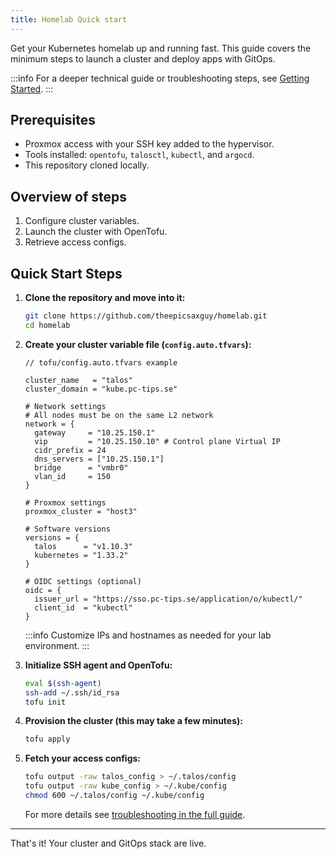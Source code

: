 ```yaml
---
title: Homelab Quick start
---
```

Get your Kubernetes homelab up and running fast. This guide covers the minimum steps to launch a cluster and deploy apps with GitOps.

:::info
For a deeper technical guide or troubleshooting steps, see [Getting Started](./getting-started.md).
:::

## Prerequisites

- Proxmox access with your SSH key added to the hypervisor.
- Tools installed: `opentofu`, `talosctl`, `kubectl`, and `argocd`.
- This repository cloned locally.

## Overview of steps

1. Configure cluster variables.
2. Launch the cluster with OpenTofu.
3. Retrieve access configs.

## Quick Start Steps

1. **Clone the repository and move into it:**

   ```bash
   git clone https://github.com/theepicsaxguy/homelab.git
   cd homelab
   ```

2. **Create your cluster variable file (`config.auto.tfvars`):**

   ```hcl
   // tofu/config.auto.tfvars example

   cluster_name   = "talos"
   cluster_domain = "kube.pc-tips.se"

   # Network settings
   # All nodes must be on the same L2 network
   network = {
     gateway     = "10.25.150.1"
     vip         = "10.25.150.10" # Control plane Virtual IP
     cidr_prefix = 24
     dns_servers = ["10.25.150.1"]
     bridge      = "vmbr0"
     vlan_id     = 150
   }

   # Proxmox settings
   proxmox_cluster = "host3"

   # Software versions
   versions = {
     talos      = "v1.10.3"
     kubernetes = "1.33.2"
   }

   # OIDC settings (optional)
   oidc = {
     issuer_url = "https://sso.pc-tips.se/application/o/kubectl/"
     client_id  = "kubectl"
   }
   ```

   :::info
   Customize IPs and hostnames as needed for your lab environment.
   :::

3. **Initialize SSH agent and OpenTofu:**

   ```bash
   eval $(ssh-agent)
   ssh-add ~/.ssh/id_rsa
   tofu init
   ```

4. **Provision the cluster (this may take a few minutes):**

   ```bash
   tofu apply
   ```

5. **Fetch your access configs:**

   ```bash
   tofu output -raw talos_config > ~/.talos/config
   tofu output -raw kube_config > ~/.kube/config
   chmod 600 ~/.talos/config ~/.kube/config
   ```

   For more details see [troubleshooting in the full guide](./getting-started.md).

---
That's it! Your cluster and GitOps stack are live.
